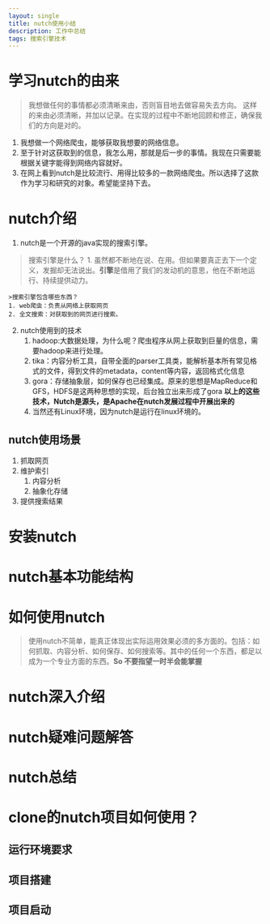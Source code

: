 ```yaml
---
layout: single
title: nutch使用小结
description: 工作中总结
tags: 搜索引擎技术
---
```

# 学习nutch的由来
> 我想做任何的事情都必须清晰来由，否则盲目地去做容易失去方向。
这样的来由必须清晰，并加以记录。在实现的过程中不断地回顾和修正，确保我们的方向是对的。
1. 我想做一个网络爬虫，能够获取我想要的网络信息。
2. 至于针对这获取到的信息，我怎么用，那就是后一步的事情。我现在只需要能根据关键字能得到网络内容就好。
3. 在网上看到nutch是比较流行、用得比较多的一款网络爬虫。所以选择了这款作为学习和研究的对象。希望能坚持下去。


# nutch介绍
1. nutch是一个开源的java实现的搜索引擎。
>搜索引擎是什么？
	1. 虽然都不断地在说、在用。但如果要真正去下一个定义，发掘却无法说出。**引擎**是借用了我们的发动机的意思，他在不断地运行、持续提供动力。
	
	>搜索引擎包含哪些东西？
	1. web爬虫：负责从网络上获取网页
	2. 全文搜索：对获取到的网页进行搜索。
2. nutch使用到的技术
	1. hadoop:大数据处理，为什么呢？爬虫程序从网上获取到巨量的信息，需要hadoop来进行处理。
	2. tika：内容分析工具，自带全面的parser工具类，能解析基本所有常见格式的文件，得到文件的metadata，content等内容，返回格式化信息
	3. gora：存储抽象层，如何保存也已经集成。原来的思想是MapReduce和GFS，HDFS是这两种思想的实现，后台独立出来形成了gora
	**以上的这些技术，Nutch是源头，是Apache在nutch发展过程中开展出来的**
	4. 当然还有Linux环境，因为nutch是运行在linux环境的。

## nutch使用场景
1. 抓取网页
2. 维护索引
	1. 内容分析
	2. 抽象化存储
3. 提供搜索结果

# 安装nutch

# nutch基本功能结构

# 如何使用nutch
>使用nutch不简单，能真正体现出实际运用效果必须的多方面的。包括：如何抓取、内容分析、如何保存、如何搜索等。其中的任何一个东西，都足以成为一个专业方面的东西。**So 不要指望一时半会能掌握**
## 
# nutch深入介绍

# nutch疑难问题解答

# nutch总结

# clone的nutch项目如何使用？

## 运行环境要求

## 项目搭建

## 项目启动

